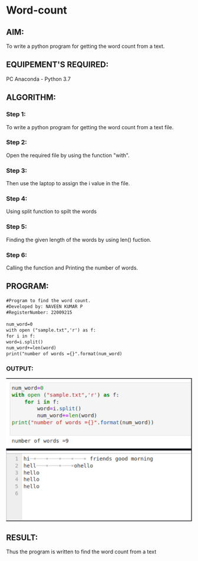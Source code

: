 # Word-count
## AIM:
To write a python program for getting the word count from a text.
## EQUIPEMENT'S REQUIRED: 
PC
Anaconda - Python 3.7

## ALGORITHM: 

### Step 1:
To write a python program for getting the word count from a text file.

### Step 2:
Open the required file by using the function "with".

### Step 3:
Then use the laptop to assign the i value in the file.

### Step 4:
Using split function to spilt the words

### Step 5:
Finding the given length of the words by using len() fuction.

### Step 6:
Calling the function and Printing the number of words.

## PROGRAM:
```
#Program to find the word count.
#Developed by: NAVEEN KUMAR P
#RegisterNumber: 22009215

num_word=0
with open ("sample.txt",'r') as f:
for i in f:
word=i.split()
num_word+=len(word)
print("number of words ={}".format(num_word)

```
### OUTPUT:
![word](/word%20count.png)



## RESULT:
Thus the program is written to find the word count from a text
